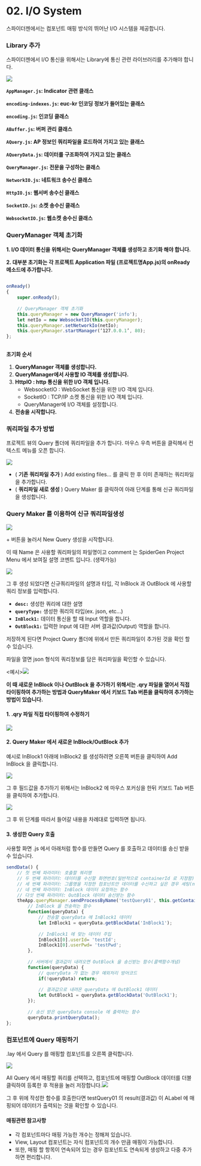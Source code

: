 # 02. I/O System

스파이더젠에서는 컴포넌트 매핑 방식의 뛰어난 I/O 시스템을 제공합니다.

### Library 추가

스파이더젠에서 I/O 통신을 위해서는 Library에 통신 관련 라이브러리를 추가해야 합니다.

![](https://wikidocs.net/images/page/24910/IO_lib.png)

**`AppManager.js`: Indicator 관련 클래스**

**`encoding-indexes.js`: euc-kr 인코딩 정보가 들어있는 클래스**

**`encoding.js`: 인코딩 클래스**

**`ABuffer.js`: 버퍼 관리 클래스**

**`AQuery.js`: AP 정보인 쿼리파일을 로드하여 가지고 있는 클래스**

**`AQueryData.js`: 데이터를 구조화하여 가지고 있는 클래스**

**`QueryManager.js`: 전문을 구성하는 클래스**

**`NetworkIO.js`: 네트워크 송수신 클래스**

**`HttpIO.js`: 웹서버 송수신 클래스**

**`SocketIO.js`: 소켓 송수신 클래스**

**`WebsocketIO.js`: 웹소켓 송수신 클래스**

### QueryManager 객체 초기화

**1. I/O 데이터 통신을 위해서는 QueryManager 객체를 생성하고 초기화 해야 합니다.**

**2. 대부분 초기화는 각 프로젝트 Application 파일 (프로젝트명App.js)의 onReady 메소드에 추가합니다.**

```javascript
 
onReady() 
{ 
    super.onReady(); 
 
    // QueryManager 객체 초기화 
    this.queryManager = new QueryManager('info'); 
    let netIo = new WebsocketIO(this.queryManager);  
    this.queryManager.setNetworkIo(netIo); 
    this.queryManager.startManager(‘127.0.0.1’, 80); 
};  
 
```

**초기화 순서**

1. **QueryManager 객체를 생성합니다.**
2. **QueryManager에서 사용할 IO 객체를 생성합니다.**
3. **HttpIO : http 통신을 위한 I/O 객체 입니다.**
   * WebsocketIO : WebSocket 통신을 위한 I/O 객체 입니다.
   * SocketIO : TCP/IP 소켓 통신을 위한 I/O 객체 입니다.
   * QueryManager에 I/O 객체를 설정합니다.
4. **전송을 시작합니다.**

### 쿼리파일 추가 방법

프로젝트 뷰의 Query 폴더에 쿼리파일을 추가 합니다. 마우스 우측 버튼을 클릭해서 컨텍스트 메뉴를 오픈 합니다.

![](https://wikidocs.net/images/page/24912/%EC%BF%BC%EB%A6%AC%ED%8C%8C%EC%9D%BC%EC%B6%94%EA%B0%80.png)

* ( **기존 쿼리파일 추가** ) Add existing files... 를 클릭 한 후 이미 존재하는 쿼리파일을 추가합니다.
* ( **쿼리파일 새로 생성** ) Query Maker 를 클릭하여 아래 단계를 통해 신규 쿼리파일을 생성합니다.

### Query Maker 를 이용하여 신규 쿼리파일생성

![](https://wikidocs.net/images/page/24912/queryMaker%EC%84%A4%EB%AA%85.png)

\+ 버튼을 눌러서 New Query 생성을 시작합니다.

이 때 Name 은 사용할 쿼리파일의 파일명이고 comment 는 SpiderGen Project Menu 에서 보여질 설명 코멘트 입니다. (생략가능)

![](https://wikidocs.net/images/page/24912/%EC%BF%BC%EB%A6%AC%ED%8C%8C%EC%9D%BC%EC%83%9D%EC%84%B1.png)

그 후 생성 되었다면 신규쿼리파일의 설명과 타입, 각 InBlock 과 OutBlock 에 사용할 쿼리 정보를 입력합니다.

* **`desc:`** 생성한 쿼리에 대한 설명
* **`queryType:`** 생성한 쿼리의 타입(ex. json, etc...)
* **`InBlock1:`** 데이터 통신을 할 때 Input 역할을 합니다.
* **`OutBlock1:`** 입력한 Input 에 대한 서버 결과값(Output) 역할을 합니다.

저장하게 된다면 Project Query 폴더에 위에서 만든 쿼리파일이 추가된 것을 확인 할 수 있습니다.

파일을 열면 json 형식의 쿼리정보를 담은 쿼리파일을 확인할 수 있습니다.

<예시>![](https://wikidocs.net/images/page/24912/%EC%BF%BC%EB%A6%AC%EC%83%9D%EC%84%B1%ED%9B%84%EB%A9%94%EB%89%B4.png)

**이 때 새로운 InBlock 이나 OutBlock 을 추가하기 위해서는 .qry 파일을 열어서 직접 타이핑하여 추가하는 방법과 QueryMaker 에서 키보드 Tab 버튼을 클릭하여 추가하는 방법이 있습니다.**

#### 1. .qry 파일 직접 타이핑하여 수정하기

![](https://wikidocs.net/images/page/24912/%EC%BF%BC%EB%A6%AC%EC%BD%94%EB%93%9C%EC%88%98%EC%A0%95.png)

#### 2. Query Maker 에서 새로운 InBlock/OutBlock 추가

예시로 InBlock1 아래에 InBlock2 를 생성하려면 오른쪽 버튼을 클릭하여 Add InBlock 을 클릭합니다.

![](https://wikidocs.net/images/page/24912/AddInBlock.png)

그 후 필드값을 추가하기 위해서는 InBlock2 에 마우스 포커싱을 한뒤 키보드 Tab 버튼을 클릭하여 추가합니다.

![](https://wikidocs.net/images/page/24912/%EB%A1%9C%EC%9A%B0%EC%B6%94%EA%B0%80.png)

그 후 위 단계를 따라서 들어갈 내용을 차례대로 입력하면 됩니다.

#### 3. 생성한 Query 호출

사용할 화면 .js 에서 아래처럼 함수를 만들면 Query 를 호출하고 데이터를 송신 받을 수 있습니다.

```javascript
sendData() {
	// 첫 번째 파라미터: 호출할 쿼리명
	// 두 번째 파라미터: 데이터를 수신할 화면번호(일반적으로 containerId 로 지정함)
	// 세 번째 파라미터: 그룹명을 지정한 컴포넌트만 데이터를 수신하고 싶은 경우 세팅(null 입력시 모든 컴포넌트 수신)
	// 네 번째 파라미터: InBlock 데이터 요청하는 함수
	// 다섯 번째 파라미터: OutBlock 데이터 송신받는 함수
    theApp.queryManager.sendProcessByName('testQuery01', this.getContainerId(), null,
	    // InBlock 을 전송하는 함수
	    function(queryData) { 
		    // 전송할 queryData 에 InBlock1 데이터
	        let InBlock1 = queryData.getBlockData('InBlock1'); 
			
			// InBlock1 에 맞는 데이터 주입	        
	        InBlock1[0].userId= 'testId';
		    InBlock1[0].userPwd= 'testPwd';
	    },
	    
	    // 서버에서 결과값이 내려오면 OutBlock 을 송신받는 함수(콜백함수개념)
	    function(queryData) { 
		    // queryData 가 없는 경우 예외처리 방어코드
	        if(!queryData) return; 
	        
	        // 결과값으로 내려온 queryData 에 OutBlock1 데이터
	        let OutBlock1 = queryData.getBlockData('OutBlock1');
	    }); 
		
		// 송신 받은 queryData console 에 출력하는 함수
		queryData.printQueryData();
};  
```

### 컴포넌트에 Query 매핑하기

.lay 에서 Query 를 매핑할 컴포넌트를 오른쪽 클릭합니다.

![](https://wikidocs.net/images/page/24912/%EC%BF%BC%EB%A6%AC%EB%A7%A4%ED%95%91.png)

All Query 에서 매핑할 쿼리를 선택하고, 컴포넌트에 매핑할 OutBlock 데이터를 더블클릭하여 등록한 후 적용을 눌러 저장합니다.![](https://wikidocs.net/images/page/24912/%EC%BB%B4%ED%8F%AC%EB%84%8C%ED%8A%B8%EB%8D%B0%EC%9D%B4%ED%84%B0%EB%A7%A4%ED%95%91.png)

그 후 위에 작성한 함수를 호출한다면 testQuery01 의 result(결과값) 이 ALabel 에 매핑되어 데이터가 출력되는 것을 확인할 수 있습니다.

#### 매핑관련 참고사항

* 각 컴포넌트마다 매핑 가능한 개수는 정해져 있습니다.
* View, Layout 컴포넌트는 자식 컴포넌트의 개수 만큼 매핑이 가능합니다.
* 또한, 매핑 할 항목이 연속되어 있는 경우 컴포넌트도 연속되게 생성하고 다중 추가하면 편리합니다.
